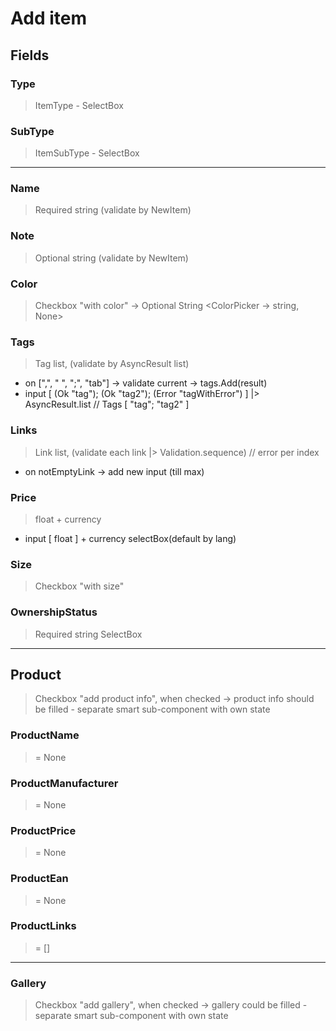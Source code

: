 Add item
========

## Fields

### Type
> ItemType - SelectBox

### SubType
> ItemSubType - SelectBox

---

### Name
> Required string (validate by NewItem)

### Note
> Optional string (validate by NewItem)

### Color
> Checkbox "with color" -> Optional String <ColorPicker -> string, None>

### Tags
> Tag list, (validate by AsyncResult list) 
- on [",", " ", ";", "tab"] -> validate current -> tags.Add(result)
- input [ (Ok "tag"); (Ok "tag2"); (Error "tagWithError") ] |> AsyncResult.list // Tags [ "tag"; "tag2" ]

### Links
> Link list, (validate each link |> Validation.sequence) // error per index
- on notEmptyLink -> add new input (till max)

### Price
> float + currency
- input [ float ] + currency selectBox(default by lang)

### Size
> Checkbox "with size"

### OwnershipStatus
> Required string SelectBox

---
## Product
> Checkbox "add product info", when checked -> product info should be filled - separate smart sub-component with own state

### ProductName
>  = None

### ProductManufacturer
>  = None

### ProductPrice
>  = None

### ProductEan
>  = None

### ProductLinks
>  = []

---
### Gallery
> Checkbox "add gallery", when checked -> gallery could be filled - separate smart sub-component with own state
